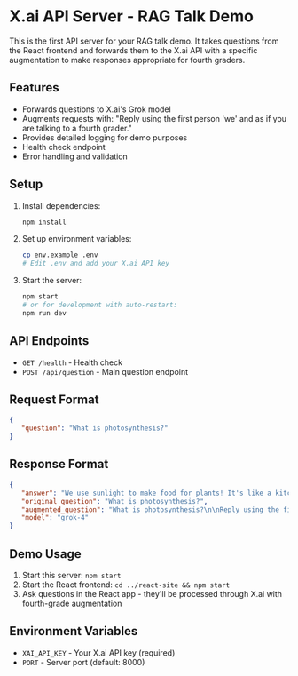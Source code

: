 # X.ai API Server - RAG Talk Demo

This is the first API server for your RAG talk demo. It takes questions from the
React frontend and forwards them to the X.ai API with a specific augmentation to
make responses appropriate for fourth graders.

## Features

- Forwards questions to X.ai's Grok model
- Augments requests with: "Reply using the first person 'we' and as if you are
  talking to a fourth grader."
- Provides detailed logging for demo purposes
- Health check endpoint
- Error handling and validation

## Setup

1. Install dependencies:
   ```bash
   npm install
   ```

2. Set up environment variables:
   ```bash
   cp env.example .env
   # Edit .env and add your X.ai API key
   ```

3. Start the server:
   ```bash
   npm start
   # or for development with auto-restart:
   npm run dev
   ```

## API Endpoints

- `GET /health` - Health check
- `POST /api/question` - Main question endpoint

## Request Format

```json
{
   "question": "What is photosynthesis?"
}
```

## Response Format

```json
{
   "answer": "We use sunlight to make food for plants! It's like a kitchen in the leaves...",
   "original_question": "What is photosynthesis?",
   "augmented_question": "What is photosynthesis?\n\nReply using the first person 'we' and as if you are talking to a fourth grader.",
   "model": "grok-4"
}
```

## Demo Usage

1. Start this server: `npm start`
2. Start the React frontend: `cd ../react-site && npm start`
3. Ask questions in the React app - they'll be processed through X.ai with
   fourth-grade augmentation

## Environment Variables

- `XAI_API_KEY` - Your X.ai API key (required)
- `PORT` - Server port (default: 8000)
